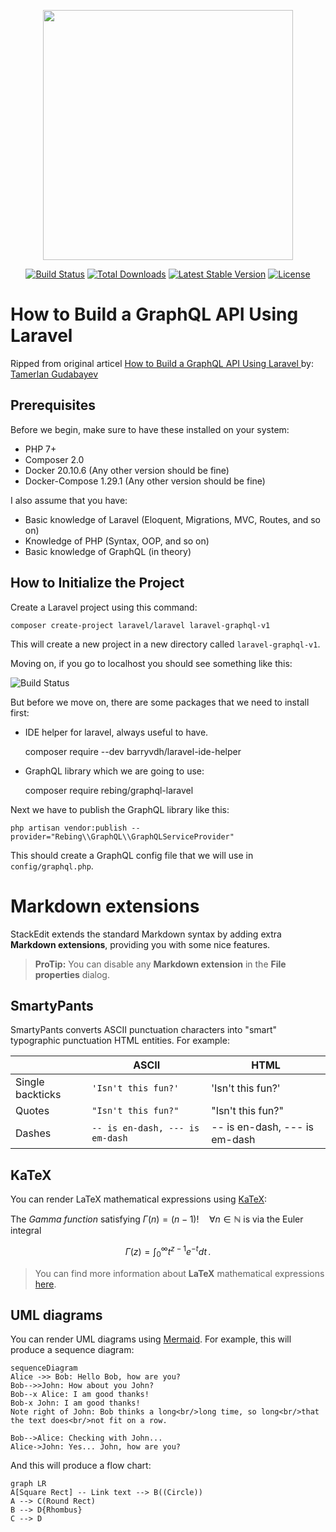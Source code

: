 <p  align="center"><a  href="https://laravel.com"  target="_blank"><img  src="https://raw.githubusercontent.com/laravel/art/master/logo-lockup/5%20SVG/2%20CMYK/1%20Full%20Color/laravel-logolockup-cmyk-red.svg"  width="400"></a></p>
<p  align="center">
<a  href="https://travis-ci.org/laravel/framework"><img  src="https://travis-ci.org/laravel/framework.svg"  alt="Build Status"></a>
<a  href="https://packagist.org/packages/laravel/framework"><img  src="https://img.shields.io/packagist/dt/laravel/framework"  alt="Total Downloads"></a>
<a  href="https://packagist.org/packages/laravel/framework"><img  src="https://img.shields.io/packagist/v/laravel/framework"  alt="Latest Stable Version"></a>
<a  href="https://packagist.org/packages/laravel/framework"><img  src="https://img.shields.io/packagist/l/laravel/framework"  alt="License"></a>
</p>

  

# How to Build a GraphQL API Using Laravel

  

Ripped from original articel [How to Build a GraphQL API Using Laravel
](https://www.freecodecamp.org/news/build-a-graphql-api-using-laravel/) by: [Tamerlan Gudabayev](https://www.freecodecamp.org/news/author/tamerlan/)

## Prerequisites
Before we begin, make sure to have these installed on your system:
- PHP 7+
- Composer 2.0
- Docker 20.10.6 (Any other version should be fine)
- Docker-Compose 1.29.1 (Any other version should be fine)
  
I also assume that you have:
- Basic knowledge of Laravel (Eloquent, Migrations, MVC, Routes, and so on)
- Knowledge of PHP (Syntax, OOP, and so on)
- Basic knowledge of GraphQL (in theory)

## How to Initialize the Project
Create a Laravel project using this command:

    composer create-project laravel/laravel laravel-graphql-v1

This will create a new project in a new directory called `laravel-graphql-v1`.

Moving on, if you go to localhost you should see something like this:

<img  src="https://www.freecodecamp.org/news/content/images/2021/05/2.png"  alt="Build Status">

  

But before we move on, there are some packages that we need to install first:
 - IDE helper for laravel, always useful to have.

    composer require --dev barryvdh/laravel-ide-helper

 - GraphQL library which we are going to use:

    composer require rebing/graphql-laravel

Next we have to publish the GraphQL library like this:

    php artisan vendor:publish --provider="Rebing\\GraphQL\\GraphQLServiceProvider"

This should create a GraphQL config file that we will use in `config/graphql.php`.


# Markdown extensions

StackEdit extends the standard Markdown syntax by adding extra **Markdown extensions**, providing you with some nice features.

> **ProTip:** You can disable any **Markdown extension** in the **File properties** dialog.


## SmartyPants

SmartyPants converts ASCII punctuation characters into "smart" typographic punctuation HTML entities. For example:

|                |ASCII                          |HTML                         |
|----------------|-------------------------------|-----------------------------|
|Single backticks|`'Isn't this fun?'`            |'Isn't this fun?'            |
|Quotes          |`"Isn't this fun?"`            |"Isn't this fun?"            |
|Dashes          |`-- is en-dash, --- is em-dash`|-- is en-dash, --- is em-dash|


## KaTeX

You can render LaTeX mathematical expressions using [KaTeX](https://khan.github.io/KaTeX/):

The *Gamma function* satisfying $\Gamma(n) = (n-1)!\quad\forall n\in\mathbb N$ is via the Euler integral

$$
\Gamma(z) = \int_0^\infty t^{z-1}e^{-t}dt\,.
$$

> You can find more information about **LaTeX** mathematical expressions [here](http://meta.math.stackexchange.com/questions/5020/mathjax-basic-tutorial-and-quick-reference).


## UML diagrams

You can render UML diagrams using [Mermaid](https://mermaidjs.github.io/). For example, this will produce a sequence diagram:

```mermaid
sequenceDiagram
Alice ->> Bob: Hello Bob, how are you?
Bob-->>John: How about you John?
Bob--x Alice: I am good thanks!
Bob-x John: I am good thanks!
Note right of John: Bob thinks a long<br/>long time, so long<br/>that the text does<br/>not fit on a row.

Bob-->Alice: Checking with John...
Alice->John: Yes... John, how are you?
```

And this will produce a flow chart:

```mermaid
graph LR
A[Square Rect] -- Link text --> B((Circle))
A --> C(Round Rect)
B --> D{Rhombus}
C --> D
```